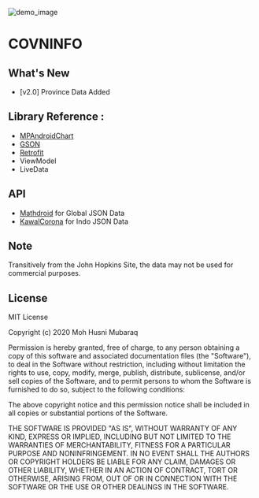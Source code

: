 ![demo_image](https://user-images.githubusercontent.com/28988446/77063551-79943b00-6a10-11ea-9d93-a67d559ea583.png)
# COVNINFO  

## What's New  
- [v2.0] Province Data Added
## Library Reference :  
- [MPAndroidChart](https://github.com/PhilJay/MPAndroidChart)  
- [GSON](https://github.com/google/gson)  
- [Retrofit](https://github.com/square/retrofit)
- ViewModel  
- LiveData  

## API  
- [Mathdroid](https://github.com/mathdroid/covid-19-api) for Global JSON Data  
- [KawalCorona](https://kawalcorona.com/api/) for Indo JSON Data  
## Note  
Transitively from the John Hopkins Site, the data may not be used for commercial purposes.  

## License
MIT License

Copyright (c) 2020 Moh Husni Mubaraq

Permission is hereby granted, free of charge, to any person obtaining a copy of this software and associated documentation files (the "Software"), to deal in the Software without restriction, including without limitation the rights to use, copy, modify, merge, publish, distribute, sublicense, and/or sell copies of the Software, and to permit persons to whom the Software is furnished to do so, subject to the following conditions:

The above copyright notice and this permission notice shall be included in all copies or substantial portions of the Software.

THE SOFTWARE IS PROVIDED "AS IS", WITHOUT WARRANTY OF ANY KIND, EXPRESS OR IMPLIED, INCLUDING BUT NOT LIMITED TO THE WARRANTIES OF MERCHANTABILITY, FITNESS FOR A PARTICULAR PURPOSE AND NONINFRINGEMENT. IN NO EVENT SHALL THE AUTHORS OR COPYRIGHT HOLDERS BE LIABLE FOR ANY CLAIM, DAMAGES OR OTHER LIABILITY, WHETHER IN AN ACTION OF CONTRACT, TORT OR OTHERWISE, ARISING FROM, OUT OF OR IN CONNECTION WITH THE SOFTWARE OR THE USE OR OTHER DEALINGS IN THE SOFTWARE.
